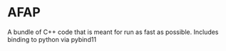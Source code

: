 # AFAP
A bundle of C++ code that is meant for run as fast as possible.
Includes binding to python via pybind11